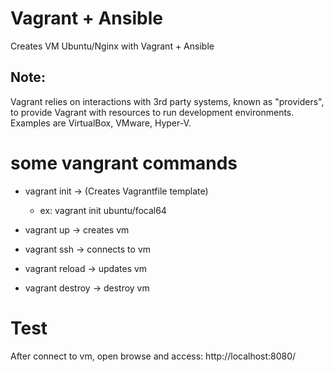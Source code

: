 # Vagrant + Ansible
Creates VM Ubuntu/Nginx with Vagrant + Ansible

## Note:

Vagrant relies on interactions with 3rd party systems, known as
"providers", to provide Vagrant with resources to run development
environments. Examples are VirtualBox, VMware, Hyper-V.

# some vangrant commands

- vagrant init -> (Creates Vagrantfile template)
    - ex: vagrant init ubuntu/focal64

- vagrant up      -> creates vm
- vagrant ssh     -> connects to vm
- vagrant reload  -> updates vm
- vagrant destroy -> destroy vm

# Test

After connect to vm, open browse and access: http://localhost:8080/
